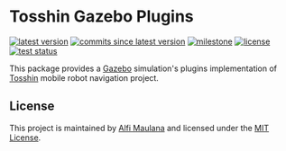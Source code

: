 # Tosshin Gazebo Plugins

[![latest version](https://img.shields.io/github/v/release/threeal/tosshin_gazebo_plugins)](https://github.com/threeal/tosshin_gazebo_plugins/releases/)
[![commits since latest version](https://img.shields.io/github/commits-since/threeal/tosshin_gazebo_plugins/latest)](https://github.com/threeal/tosshin_gazebo_plugins/commits/master)
[![milestone](https://img.shields.io/github/milestones/progress/threeal/tosshin_gazebo_plugins/1?label=milestone)](https://github.com/threeal/tosshin_gazebo_plugins/milestone/1)
[![license](https://img.shields.io/github/license/threeal/tosshin_gazebo_plugins)](./LICENSE)
[![test status](https://img.shields.io/github/workflow/status/threeal/tosshin_gazebo_plugins/Build%20and%20Test?label=test)](https://github.com/threeal/tosshin_gazebo_plugins/actions)

This package provides a [Gazebo](http://gazebosim.org/) simulation's plugins implementation of [Tosshin](https://github.com/threeal/tosshin) mobile robot navigation project.

## License

This project is maintained by [Alfi Maulana](https://github.com/threeal) and licensed under the [MIT License](./LICENSE).

